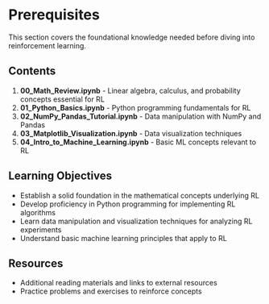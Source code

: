# Prerequisites

This section covers the foundational knowledge needed before diving into reinforcement learning.

## Contents

1. **00_Math_Review.ipynb** - Linear algebra, calculus, and probability concepts essential for RL
2. **01_Python_Basics.ipynb** - Python programming fundamentals for RL
3. **02_NumPy_Pandas_Tutorial.ipynb** - Data manipulation with NumPy and Pandas
4. **03_Matplotlib_Visualization.ipynb** - Data visualization techniques
5. **04_Intro_to_Machine_Learning.ipynb** - Basic ML concepts relevant to RL

## Learning Objectives

- Establish a solid foundation in the mathematical concepts underlying RL
- Develop proficiency in Python programming for implementing RL algorithms
- Learn data manipulation and visualization techniques for analyzing RL experiments
- Understand basic machine learning principles that apply to RL

## Resources

- Additional reading materials and links to external resources 
- Practice problems and exercises to reinforce concepts 